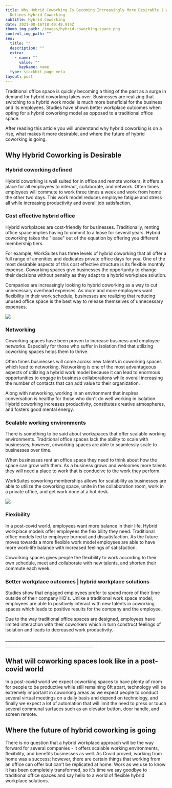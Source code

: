 ```yaml
---
title: Why Hybrid Coworking Is Becoming Increasingly More Desirable | What
  Defines Hybrid Coworking
subtitle: Hybrid Coworking
date: 2021-08-16T18:40:48.914Z
thumb_img_path: /images/hybrid-coworking-space.png
content_img_path: ""
seo:
  title: ""
  description: ""
  extra:
    - name: ""
      value: ""
      keyName: name
  type: stackbit_page_meta
layout: post
---
```

Traditional office space is quickly becoming a thing of the past as a surge in demand for hybrid coworking takes over. Businesses are realizing that switching to a hybrid work model is much more beneficial for the business and its employees. Studies have shown better workplace outcomes when opting for a hybrid coworking model as opposed to a traditional office space.

After reading this article you will understand why hybrid coworking is on a rise, what makes it more desirable, and where the future of hybrid coworking is going.

## Why Hybrid Coworking is Desirable

### Hybrid coworking defined

Hybrid coworking is well suited for in office and remote workers, it offers a place for all employees to interact, collaborate, and network. Often times employees will commute to work three times a week and work from home the other two days. This work model reduces employee fatigue and stress all while increasing productivity and overall job satisfaction.

### Cost effective hybrid office

Hybrid workplaces are cost-friendly for businesses. Traditionally, renting office space implies having to commit to a lease for several years. Hybrid coworking takes the "lease" out of the equation by offering you different membership tiers. 

For example, WorkSuites has three levels of hybrid coworking that all offer a full range of amenities and dedicates private office days for you. One of the most desirable aspects of this cost effective structure is its flexible monthly expense. Coworking spaces give businesses the opportunity to change their decisions without penalty as they adapt to a hybrid workplace solution.

Companies are increasingly looking to hybrid coworking as a way to cut unnecessary overhead expenses. As more and more employees want flexibility in their work schedule, businesses are realizing that reducing unused office space is the best way to release themselves of unnecessary expenses.

![](/images/coworking-space.png)

### Networking

Coworking spaces have been proven to increase business and employee networks. Especially for those who suffer in isolation find that utilizing coworking spaces helps them to thrive.

Often times businesses will come across new talents in coworking spaces which lead to networking. Networking is one of the most advantageous aspects of utilizing a hybrid work model because it can lead to enormous opportunities to engage in business collaborations while overall increasing the number of contacts that can add value to their organization.

Along with networking, working in an environment that inspires conversation is healthy for those who don't do well working in isolation. Hybrid coworking increases productivity, constitutes creative atmospheres, and fosters good mental energy.

### Scalable working environments

There is something to be said about workspaces that offer scalable working environments. Traditional office spaces lack the ability to scale with businesses; however, coworking spaces are able to seamlessly scale to businesses over time.

When businesses rent an office space they need to think about how the space can grow with them. As a business grows and welcomes more talents they will need a place to work that is conducive to the work they perform.

WorkSuites coworking memberships allows for scalability as businesses are able to utilize the coworking space, unite in the collaboration room, work in a private office, and get work done at a hot desk.

![](/images/hybrid-coworking.png)

### Flexibility

In a post-covid world, employees want more balance in their life. Hybrid workplace models offer employees the flexibility they need. Traditional office models led to employee burnout and dissatisfaction. As the future moves towards a more flexible work model employees are able to have more work-life balance with increased feelings of satisfaction.

Coworking spaces gives people the flexibility to work according to their own schedule, meet and collaborate with new talents, and shorten their commute each week.

### Better workplace outcomes | hybrid workplace solutions

Studies show that engaged employees prefer to spend more of their time outside of their company HQ's. Unlike a traditional work space model, employees are able to positively interact with new talents in coworking spaces which leads to positive results for the company and the employee.

Due to the way traditional office spaces are designed, employees have limited interaction with their coworkers which in turn construct feelings of isolation and leads to decreased work productivity.

\_\_\_\_\_\_\_\_\_\_\_\_\_\_\_\_\_\_\_\_\_\_\_\_\_\_\_\_\_\_\_\_\_\_\_\_\_\_\_\_\_\_\_\_\_\_\_\_\_\_\_\_\_\_\_\_\_\_\_\_\_\_\_\_\_\_\_\_\_\_\_\_\_\_\_\_\_\_\_\_\_\_\_\_\_\_\_\_\_\_\_\_\_\_\_\_\_\_\_\_\_\_\_\_\_\_\_\_\_\_\_\_\_\_\_\_\_\_\_\__

## What will coworking spaces look like in a post-covid world

In a post-covid world we expect coworking spaces to have plenty of room for people to be productive while still remaining 6ft apart, technology will be extremely important in coworking areas as we expect people to conduct several virtual meetings on a daily basis and depend on technology, and finally we expect a lot of automation that will limit the need to press or touch several communal surfaces such as an elevator button, door handle, and screen remote.

## Where the future of hybrid coworking is going

There is no question that a hybrid workplace approach will be the way forward for several companies - it offers scalable working environments, flexibility, and benefits businesses as well. As Covid proved, working from home was a success; however, there are certain things that working from an office can offer but can't be replicated at home. Work as we use to know it has been completely transformed, so it's time we say goodbye to traditional office spaces and say hello to a world of flexible hybrid workplace solutions.
